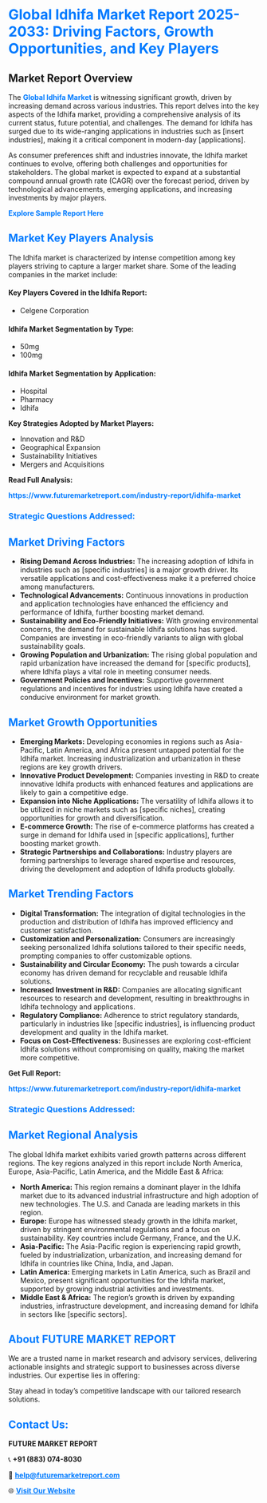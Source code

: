 <h1 style="color: #007BFF;">Global Idhifa Market Report 2025-2033: Driving Factors, Growth Opportunities, and Key Players</h1>

<section id="overview">
<h2>Market Report Overview</h2>
<p>The <a href="https://www.futuremarketreport.com/industry-report/idhifa-market" style="color: #007BFF; text-decoration: none;"><strong>Global Idhifa Market</strong></a> is witnessing significant growth, driven by increasing demand across various industries. This report delves into the key aspects of the Idhifa market, providing a comprehensive analysis of its current status, future potential, and challenges. The demand for Idhifa has surged due to its wide-ranging applications in industries such as [insert industries], making it a critical component in modern-day [applications].</p>
<p>As consumer preferences shift and industries innovate, the Idhifa market continues to evolve, offering both challenges and opportunities for stakeholders. The global market is expected to expand at a substantial compound annual growth rate (CAGR) over the forecast period, driven by technological advancements, emerging applications, and increasing investments by major players.</p>
</section>

<section id="overview">
<p><a href="https://www.futuremarketreport.com/request-sample/reportId=122726" style="color: #007BFF; text-decoration: none;"><strong>Explore Sample Report Here</strong></a></p>
</section>

<section id="key-players">
<h2 style="color: #007BFF;">Market Key Players Analysis</h2>
<p>The Idhifa market is characterized by intense competition among key players striving to capture a larger market share. Some of the leading companies in the market include:</p>
<h4>Key Players Covered in the Idhifa Report:</h4>
<ul><li>Celgene Corporation</li></ul>
<h4>Idhifa Market Segmentation by Type:</h4>
<ul><li>50mg</li><li>100mg</li></ul>

<h4>Idhifa Market Segmentation by Application:</h4>
<ul><li>Hospital</li><li>Pharmacy</li><li>Idhifa</li></ul>
<p><strong>Key Strategies Adopted by Market Players:</strong></p>
<ul>
<li>Innovation and R&D</li>
<li>Geographical Expansion</li>
<li>Sustainability Initiatives</li>
<li>Mergers and Acquisitions</li>
</ul>
</section>

<section>
<p><strong>Read Full Analysis: </strong></p><a href="https://www.futuremarketreport.com/industry-report/idhifa-market" style="color: #007BFF; text-decoration: none;"><strong>https://www.futuremarketreport.com/industry-report/idhifa-market</strong></a>
<h3 style="color: #007BFF;">Strategic Questions Addressed:</h3>
</section>

<section id="driving-factors">
<h2 style="color: #007BFF;">Market Driving Factors</h2>
<ul>
<li><strong>Rising Demand Across Industries:</strong> The increasing adoption of Idhifa in industries such as [specific industries] is a major growth driver. Its versatile applications and cost-effectiveness make it a preferred choice among manufacturers.</li>
<li><strong>Technological Advancements:</strong> Continuous innovations in production and application technologies have enhanced the efficiency and performance of Idhifa, further boosting market demand.</li>
<li><strong>Sustainability and Eco-Friendly Initiatives:</strong> With growing environmental concerns, the demand for sustainable Idhifa solutions has surged. Companies are investing in eco-friendly variants to align with global sustainability goals.</li>
<li><strong>Growing Population and Urbanization:</strong> The rising global population and rapid urbanization have increased the demand for [specific products], where Idhifa plays a vital role in meeting consumer needs.</li>
<li><strong>Government Policies and Incentives:</strong> Supportive government regulations and incentives for industries using Idhifa have created a conducive environment for market growth.</li>
</ul>
</section>

<section id="growth-opportunities">
<h2 style="color: #007BFF;">Market Growth Opportunities</h2>
<ul>
<li><strong>Emerging Markets:</strong> Developing economies in regions such as Asia-Pacific, Latin America, and Africa present untapped potential for the Idhifa market. Increasing industrialization and urbanization in these regions are key growth drivers.</li>
<li><strong>Innovative Product Development:</strong> Companies investing in R&D to create innovative Idhifa products with enhanced features and applications are likely to gain a competitive edge.</li>
<li><strong>Expansion into Niche Applications:</strong> The versatility of Idhifa allows it to be utilized in niche markets such as [specific niches], creating opportunities for growth and diversification.</li>
<li><strong>E-commerce Growth:</strong> The rise of e-commerce platforms has created a surge in demand for Idhifa used in [specific applications], further boosting market growth.</li>
<li><strong>Strategic Partnerships and Collaborations:</strong> Industry players are forming partnerships to leverage shared expertise and resources, driving the development and adoption of Idhifa products globally.</li>
</ul>
</section>

<section id="trending-factors">
<h2 style="color: #007BFF;">Market Trending Factors</h2>
<ul>
<li><strong>Digital Transformation:</strong> The integration of digital technologies in the production and distribution of Idhifa has improved efficiency and customer satisfaction.</li>
<li><strong>Customization and Personalization:</strong> Consumers are increasingly seeking personalized Idhifa solutions tailored to their specific needs, prompting companies to offer customizable options.</li>
<li><strong>Sustainability and Circular Economy:</strong> The push towards a circular economy has driven demand for recyclable and reusable Idhifa solutions.</li>
<li><strong>Increased Investment in R&D:</strong> Companies are allocating significant resources to research and development, resulting in breakthroughs in Idhifa technology and applications.</li>
<li><strong>Regulatory Compliance:</strong> Adherence to strict regulatory standards, particularly in industries like [specific industries], is influencing product development and quality in the Idhifa market.</li>
<li><strong>Focus on Cost-Effectiveness:</strong> Businesses are exploring cost-efficient Idhifa solutions without compromising on quality, making the market more competitive.</li>
</ul>
</section>

<section>
<p><strong>Get Full Report: </strong></p><a href="https://www.futuremarketreport.com/industry-report/idhifa-market" style="color: #007BFF; text-decoration: none;"><strong>https://www.futuremarketreport.com/industry-report/idhifa-market</strong></a>
<h3 style="color: #007BFF;">Strategic Questions Addressed:</h3>
</section>


<section id="regional-analysis">
<h2 style="color: #007BFF;">Market Regional Analysis</h2>
<p>The global Idhifa market exhibits varied growth patterns across different regions. The key regions analyzed in this report include North America, Europe, Asia-Pacific, Latin America, and the Middle East & Africa:</p>
<ul>
<li><strong>North America:</strong> This region remains a dominant player in the Idhifa market due to its advanced industrial infrastructure and high adoption of new technologies. The U.S. and Canada are leading markets in this region.</li>
<li><strong>Europe:</strong> Europe has witnessed steady growth in the Idhifa market, driven by stringent environmental regulations and a focus on sustainability. Key countries include Germany, France, and the U.K.</li>
<li><strong>Asia-Pacific:</strong> The Asia-Pacific region is experiencing rapid growth, fueled by industrialization, urbanization, and increasing demand for Idhifa in countries like China, India, and Japan.</li>
<li><strong>Latin America:</strong> Emerging markets in Latin America, such as Brazil and Mexico, present significant opportunities for the Idhifa market, supported by growing industrial activities and investments.</li>
<li><strong>Middle East & Africa:</strong> The region’s growth is driven by expanding industries, infrastructure development, and increasing demand for Idhifa in sectors like [specific sectors].</li>
</ul>
</section>

<footer>
<h2 style="color: #007BFF;">About FUTURE MARKET REPORT</h2>
<p>We are a trusted name in market research and advisory services, delivering actionable insights and strategic support to businesses across diverse industries. Our expertise lies in offering:</p>

<p>Stay ahead in today’s competitive landscape with our tailored research solutions.</p>

<h2 style="color: #007BFF;">Contact Us:</h2>
<p><strong>FUTURE MARKET REPORT</strong></p>
<p>📞 <strong>+91 (883) 074-8030</strong></p>
<p>📧 <strong><a href="mailto:help@futuremarketreport.com" style="color: #007BFF;">help@futuremarketreport.com</a></strong></p>
<p>🌐 <strong><a href="https://www.futuremarketreport.com/" style="color: #007BFF;">Visit Our Website</a></strong></p>
</footer>